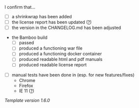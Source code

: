 I confirm that...

- [ ] a shrinkwrap has been added
- [ ] the license report has been updated ([?](https://confluence.brox.de/x/a4ICAw#Howto:ReleaseeccencaDataManager-licenseUpdate))
- [ ] the version in the CHANGELOG.md has been adjusted
- the Bamboo build
    - [ ] passed
    - [ ] produced a functioning war file
    - [ ] produced a functioning docker container
    - [ ] produced readable html and pdf manuals
    - [ ] produced readable license report
- [ ] manual tests have been done in (esp. for new features/fixes)
    - Chrome
    - Firefox
    - IE 11 ([?](https://confluence.brox.de/x/FYISAw))

*Template version 1.6.0*
